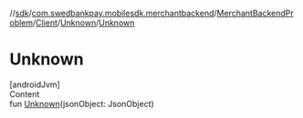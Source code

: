 //[sdk](../../../../../index.md)/[com.swedbankpay.mobilesdk.merchantbackend](../../../index.md)/[MerchantBackendProblem](../../index.md)/[Client](../index.md)/[Unknown](index.md)/[Unknown](-unknown.md)



# Unknown  
[androidJvm]  
Content  
fun [Unknown](-unknown.md)(jsonObject: JsonObject)  



